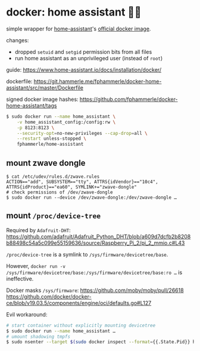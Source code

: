 # docker: home assistant 🏡🐳

simple wrapper for
[home-assistant](https://github.com/home-assistant/home-assistant)'s
[official docker image](https://hub.docker.com/r/homeassistant/home-assistant).

changes:
* dropped `setuid` and `setgid` permission bits from all files
* run home assistant as an unprivileged user (instead of `root`)

guide: https://www.home-assistant.io/docs/installation/docker/

dockerfile: https://git.hammerle.me/fphammerle/docker-home-assistant/src/master/Dockerfile

signed docker image hashes: https://github.com/fphammerle/docker-home-assistant/tags

```sh
$ sudo docker run --name home_assistant \
    -v home_assistant_config:/config:rw \
    -p 8123:8123 \
    --security-opt=no-new-privileges --cap-drop=all \
    --restart unless-stopped \
    fphammerle/home-assistant
```

## mount zwave dongle

```
$ cat /etc/udev/rules.d/zwave.rules
ACTION=="add", SUBSYSTEM=="tty", ATTRS{idVendor}=="10c4", ATTRS{idProduct}=="ea60", SYMLINK+="zwave-dongle"
# check permissions of /dev/zwave-dongle
$ sudo docker run --device /dev/zwave-dongle:/dev/zwave-dongle …
```

## mount `/proc/device-tree`

Required by `Adafruit-DHT`:
https://github.com/adafruit/Adafruit_Python_DHT/blob/a609d7dcfb2b8208b88498c54a5c099e55159636/source/Raspberry_Pi_2/pi_2_mmio.c#L43

`/proc/device-tree` is a symlink to `/sys/firmware/devicetree/base`.

However, `docker run -v /sys/firmware/devicetree/base:/sys/firmware/devicetree/base:ro …` is ineffective.

Docker masks `/sys/firmware`:
https://github.com/moby/moby/pull/26618
https://github.com/docker/docker-ce/blob/v19.03.5/components/engine/oci/defaults.go#L127

Evil workaround:
```sh
# start container without explicitly mounting devicetree
$ sudo docker run --name home_assistant …
# umount shadowing tmpfs
$ sudo nsenter --target $(sudo docker inspect --format={{.State.Pid}} home_assistant) --mount umount /sys/firmware
```
